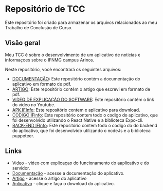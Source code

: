 
# Repositório de TCC

Este repositório foi criado para armazenar os arquivos relacionados ao meu Trabalho de Conclusão de Curso. 

## Visão geral

Meu TCC é sobre o desenvolvimento de um aplicativo de noticias e informaçoes sobre o IFNMG campus Arinos. 

Neste repositório, você encontrará os seguintes arquivos:

- [DOCUMENTAÇÂO](./documentacao/DOCUMENTAÇÃO-IFINFO.pdf): Este repositório contém a documentação do aplicativo em formato de pdf.
- [ARTIGO](./artigo/Artigo1.pdf): Este repositório contém o artigo que escrevi em formato de pdf.
- [VIDEO DE EXPLICAÇÃO DO SOFTWARE](./video-explicacao/video-youtube.txt): Este repositório contém o link do video no Youtube.
- [APK IFInfo](./apk(aplicativo)/): Este repositório contem o aplicativo para download.
- [CODIGO IFInfo](./codigo-IFInfo/): Este repositório contem todo o codigo do aplicativo, que foi desenvolvido utilizando o React Native e a biblioteca Expo-cli.
- [BACK-END IFInfo](./backend-IFInfo/): Este repositório contem todo o codigo do do backend do aplicativo, que foi desenvolvido utilizando o nodeJs e a biblioteca puppeteer.

## Links
- [Video] - video com explicaçao do funcionamento do aaplicativo e do servidor.
- [Documentação] - acesse a documentação do aplicativo.
- [Artigo] - acesse o artigo do aplicativo
- [Aplicativo] - clique e faça o download do aplicativo.

[Video]: <https://youtu.be/q-Z9jdCIuzk>
[Documentação]: <https://drive.google.com/file/d/15kFAlcC83LrfKhE0EY6Q0fvLMoV3fz56/view?usp=share_link>
[Artigo]: <https://drive.google.com/file/d/1VwOb8f_wnxaSdRCm5TaePb-2nLBWyTUo/view?usp=share_link>
[Aplicativo]: <https://download1497.mediafire.com/cklayadz7gigo0N56hMR7H901-6rwTMUwiwsLTTwzVYC0JI5UlyYu6gVjLV18LWSs69gwQMmmXyhAaXalVOmlMJDgoB9QBs/r50be7sp7lm27hi/IFInfo_28-02.apk>
